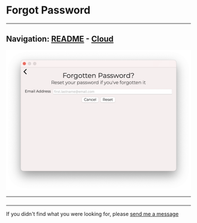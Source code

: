 # Forgot Password


---
Navigation: [README](README.md) - [Cloud](Cloud.md)
---






![Image](media/images/cloudForgotPassword.png)


---


### 








### 











---

If you didn't find what you were looking for, please [send me a message](mailto:contact+help@haptrix.com)